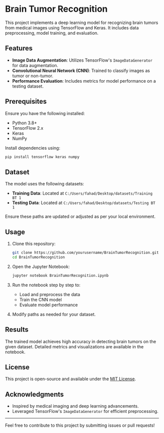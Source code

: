 
# Brain Tumor Recognition

This project implements a deep learning model for recognizing brain tumors from medical images using TensorFlow and Keras. It includes data preprocessing, model training, and evaluation.

## Features

- **Image Data Augmentation**: Utilizes TensorFlow's `ImageDataGenerator` for data augmentation.
- **Convolutional Neural Network (CNN)**: Trained to classify images as tumor or non-tumor.
- **Performance Evaluation**: Includes metrics for model performance on a testing dataset.

## Prerequisites

Ensure you have the following installed:

- Python 3.8+
- TensorFlow 2.x
- Keras
- NumPy

Install dependencies using:

```bash
pip install tensorflow keras numpy
```

## Dataset

The model uses the following datasets:

- **Training Data**: Located at `C:/Users/fahad/Desktop/datasets/Training BT 1`
- **Testing Data**: Located at `C:/Users/fahad/Desktop/datasets/Testing BT 1`

Ensure these paths are updated or adjusted as per your local environment.

## Usage

1. Clone this repository:

   ```bash
   git clone https://github.com/yourusername/BrainTumorRecognition.git
   cd BrainTumorRecognition
   ```

2. Open the Jupyter Notebook:

   ```bash
   jupyter notebook BrainTumorRecognition.ipynb
   ```

3. Run the notebook step by step to:

   - Load and preprocess the data
   - Train the CNN model
   - Evaluate model performance

4. Modify paths as needed for your dataset.

## Results

The trained model achieves high accuracy in detecting brain tumors on the given dataset. Detailed metrics and visualizations are available in the notebook.

## License

This project is open-source and available under the [MIT License](LICENSE).

## Acknowledgments

- Inspired by medical imaging and deep learning advancements.
- Leveraged TensorFlow's `ImageDataGenerator` for efficient preprocessing.

---

Feel free to contribute to this project by submitting issues or pull requests!
